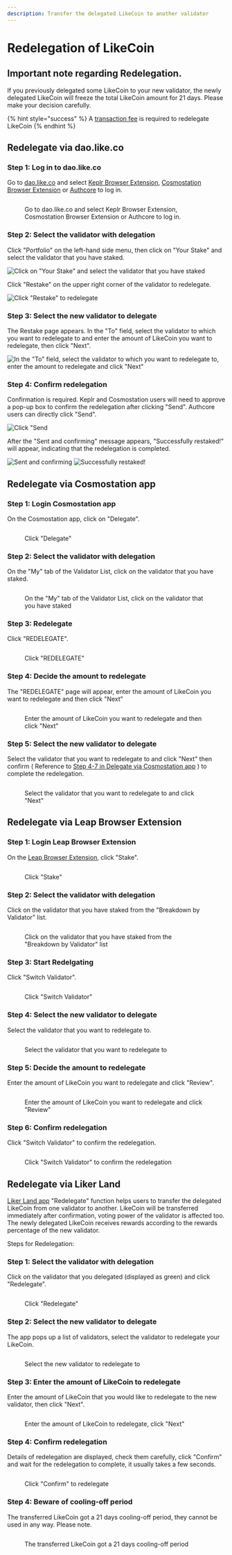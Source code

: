```yaml
---
description: Transfer the delegated LikeCoin to another validator
---
```


# Redelegation of LikeCoin

## Important note **regarding Redelegation**.

If you previously delegated some LikeCoin to your new validator, the newly delegated LikeCoin will freeze the total LikeCoin amount for 21 days. Please make your decision carefully.

{% hint style="success" %}
A [transaction fee](../wallet/transaction-fee.md) is required to redelegate LikeCoin
{% endhint %}

## Re**delegate via dao.like.co**

### Step 1: Log in to dao.like.co

Go to [dao.like.co](https://dao.like.co/) and select [Keplr Browser Extension](../wallet/keplr/), [Cosmostation Browser Extension](../wallet/cosmostation/) or [Authcore](../../user-guide/liker-id/register/) to log in.

<figure><img src="../../.gitbook/assets/Civic Liker Web 3-01.png" alt=""><figcaption><p>Go to dao.like.co and select Keplr Browser Extension, Cosmostation Browser Extension or Authcore to log in.</p></figcaption></figure>

### **Step 2: Select the validator with delegation**

Click "Portfolio" on the left-hand side menu, then click on "Your Stake" and select the validator that you have staked.

![Click on "Your Stake" and select the validator that you have staked](<../../.gitbook/assets/dao.like.co unstake 01.png>)

Click "Restake" on the upper right corner of the validator to redelegate.

![Click "Restake" to redelegate](<../../.gitbook/assets/dao.like.co restake 02.png>)

### Step 3: Select the new validator to delegate

The Restake page appears. In the "To" field, select the validator to which you want to redelegate to and enter the amount of LikeCoin you want to redelegate, then click "Next".

![In the "To" field, select the validator to which you want to redelegate to, enter the amount to redelegate and click "Next"](<../../.gitbook/assets/dao.like.co restake 03.png>)

### Step 4: Confirm redelegation

Confirmation is required. Keplr and Cosmostation users will need to approve a pop-up box to confirm the redelegation after clicking "Send". Authcore users can directly click "Send".

![Click "Send](<../../.gitbook/assets/dao.like.co restake 04.png>)

After the "Sent and confirming" message appears, "Successfully restaked!" will appear, indicating that the redelegation is completed.

![Sent and confirming](<../../.gitbook/assets/dao.like.co restake 05.png>) ![Successfully restaked!](<../../.gitbook/assets/dao.like.co restake 06.png>)

## **Redelegate via Cosmostation app**

### Step 1: Login Cosmostation app

On the Cosmostation app, click on "Delegate".

<figure><img src="../../.gitbook/assets/Cosmostation mobile delegate 1.png" alt=""><figcaption><p>Click "Delegate"</p></figcaption></figure>

### Step 2: Select the validator with delegation

On the "My" tab of the Validator List, click on the validator that you have staked.

<figure><img src="../../.gitbook/assets/Cosmostation mobile undelegate 1.png" alt=""><figcaption><p>On the "My" tab of the Validator List, click on the validator that you have staked</p></figcaption></figure>

### Step 3: Redelegate

Click "REDELEGATE".

<figure><img src="../../.gitbook/assets/Cosmostation mobile redelegate 1.png" alt=""><figcaption><p>Click "REDELEGATE"</p></figcaption></figure>

### Step 4: Decide the amount to redelegate

The "REDELEGATE" page will appear, enter the amount of LikeCoin you want to redelegate and then click "Next"

<figure><img src="../../.gitbook/assets/Cosmostation mobile redelegate 2.png" alt=""><figcaption><p>Enter the amount of LikeCoin you want to redelegate and then click "Next"</p></figcaption></figure>

### Step 5: Select the new validator to delegate

Select the validator that you want to redelegate to and click "Next" then confirm ( Reference to [Step 4-7 in Delegate via Cosmostation app](delegation-of-likecoin.md#step-4-decide-the-amount-to-delegate-1) ) to complete the redelegation.

<figure><img src="../../.gitbook/assets/Cosmostation mobile redelegate 3.png" alt=""><figcaption><p>Select the validator that you want to redelegate to and click "Next"</p></figcaption></figure>

## Redelegate via Leap Browser Extension

### Step 1: Login Leap Browser Extension

On the [Leap Browser Extension](../wallet/leap/), click "Stake".

<figure><img src="../../.gitbook/assets/leap delegate 1.png" alt=""><figcaption><p>Click "Stake"</p></figcaption></figure>

### Step 2: Select the validator with delegation

Click on the validator that you have staked from the "Breakdown by Validator" list.

<figure><img src="../../.gitbook/assets/leap redelegate 1.png" alt=""><figcaption><p>Click on the validator that you have staked from the "Breakdown by Validator" list</p></figcaption></figure>

### Step 3: Start Redelgating

Click "Switch Validator".

<figure><img src="../../.gitbook/assets/leap redelegate 2.png" alt=""><figcaption><p>Click "Switch Validator"</p></figcaption></figure>

### Step 4: Select the new validator to delegate

Select the validator that you want to redelegate to.

<figure><img src="../../.gitbook/assets/leap redelegate 3.png" alt=""><figcaption><p>Select the validator that you want to redelegate to</p></figcaption></figure>

### Step 5: Decide the amount to redelegate

Enter the amount of LikeCoin you want to redelegate and click "Review".

<figure><img src="../../.gitbook/assets/leap redelegate 4.png" alt=""><figcaption><p>Enter the amount of LikeCoin you want to redelegate and click "Review"</p></figcaption></figure>

### Step 6: Confirm redelegation

Click "Switch Validator" to confirm the redelegation.

<figure><img src="../../.gitbook/assets/leap redelegate 5.png" alt=""><figcaption><p>Click "Switch Validator" to confirm the redelegation</p></figcaption></figure>

## **Redelegate via Liker Land**

[Liker Land app](../../user-guide/liker-land/download.md) "Redelegate" function helps users to transfer the delegated LikeCoin from one validator to another. LikeCoin will be transferred immediately after confirmation, voting power of the validator is affected too. The newly delegated LikeCoin receives rewards according to the rewards percentage of the new validator.

Steps for Redelegation:

### **Step 1: Select the validator with delegation**

Click on the validator that you delegated (displayed as green) and click "Redelegate".

<figure><img src="../../.gitbook/assets/redelegate 1-en.png" alt=""><figcaption><p>Click "Redelegate"</p></figcaption></figure>

### Step 2: Select the new validator to delegate

The app pops up a list of validators, select the validator to redelegate your LikeCoin.&#x20;

<figure><img src="../../.gitbook/assets/redelegate 2-eb.png" alt=""><figcaption><p>Select the new validator to redelegate to</p></figcaption></figure>

### **Step 3: Enter the amount of LikeCoin to redelegate**

Enter the amount of LikeCoin that you would like to redelegate to the new validator, then click "Next".

<figure><img src="../../.gitbook/assets/redelegate 3-en.png" alt=""><figcaption><p>Enter the amount of LikeCoin to redelegate, click "Next"</p></figcaption></figure>

### Step 4: Confirm redelegation

Details of redelegation are displayed, check them carefully, click "Confirm" and wait for the redelegation to complete, it usually takes a few seconds.

<figure><img src="../../.gitbook/assets/redelegate 4-en.png" alt=""><figcaption><p>Click "Confirm" to redelegate</p></figcaption></figure>

### **Step 4: Beware of cooling-off period**

The transferred LikeCoin got a 21 days cooling-off period, they cannot be used in any way. Please note.

<figure><img src="../../.gitbook/assets/redelegate 5-en.png" alt=""><figcaption><p>The transferred LikeCoin got a 21 days cooling-off period</p></figcaption></figure>
